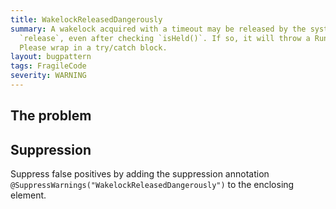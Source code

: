 ```yaml
---
title: WakelockReleasedDangerously
summary: A wakelock acquired with a timeout may be released by the system before calling
  `release`, even after checking `isHeld()`. If so, it will throw a RuntimeException.
  Please wrap in a try/catch block.
layout: bugpattern
tags: FragileCode
severity: WARNING
---
```


<!--
*** AUTO-GENERATED, DO NOT MODIFY ***
To make changes, edit the @BugPattern annotation or the explanation in docs/bugpattern.
-->


## The problem


## Suppression
Suppress false positives by adding the suppression annotation `@SuppressWarnings("WakelockReleasedDangerously")` to the enclosing element.

